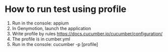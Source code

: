 # How to run test using profile

1. Run in the console: appium
2. In Genymotion, launch the application  
3. Write profile by rules https://docs.cucumber.io/cucumber/configuration/
4. The profile is in cumber.yml
5. Run in the console: cucumber -p [profile]

